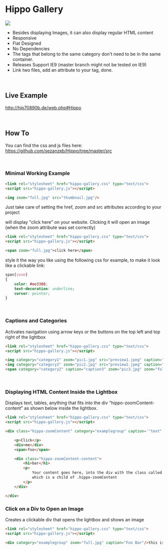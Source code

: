 # Hippo Gallery

<img src="http://vanilla-js.com/assets/button.png">

- Besides displaying Images, it can also display regular HTML content 
- Responsive
- Flat Designed
- No Dependencies
- The tags that belong to the same category don't need to be in the same container.
- Releases Support IE9 (master branch might not be tested on IE9)
- Link two files, add an attribute to your tag, done.

<br/>

## Live Example

http://hip70890b.de/web.php#Hippo

<br/>

## How To

You can find the css and js files here: https://github.com/sezanzeb/Hippo/tree/master/src

<br/>

### Minimal Working Example

```html
<link rel="stylesheet" href="hippo-gallery.css" type="text/css">
<script src="hippo-gallery.js"></script> 

<img zoom="full.jpg" src="thumbnail.jpg"/>
```
    
Just take care of setting the href, zoom and src attributes according to your project

will display "click here" on your website. Clicking it will open an image (when the zoom attribute was set correctly)

```html
<link rel="stylesheet" href="hippo-gallery.css" type="text/css">
<script src="hippo-gallery.js"></script> 

<span zoom="full.jpg">click here</span>
```

style it the way you like using the following css for example, to make it look like a clickable link:

```css
span[zoom]
{
    color: #ee3388;
    text-decoration: underline;
    cursor: pointer;
}
```

<br/>

### Captions and Categories

Activates navigation using arrow keys or the buttons on the top left and top right of the lightbox

```html
<link rel="stylesheet" href="hippo-gallery.css" type="text/css">
<script src="hippo-gallery.js"></script>

<img category="category1" zoom="pic1.jpg" src="preview1.jpeg" caption="caption1"/>
<img category="category2" zoom="pic2.jpg" src="preview2.jpeg" caption="caption2"/>
<span category="category2" caption="caption3" zoom="pic3.jpg" zoom="full.jpg">click here</span>
```

<br/>

### Displaying HTML Content Inside the Lightbox 

Displays text, tables, anything that fits into the div "hippo-zoomContent-content" as shown below inside the lightbox.

```html
<link rel="stylesheet" href="hippo-gallery.css" type="text/css">
<script src="hippo-gallery.js"></script>

<div class="hippo-zoomContent" category="examplegroup" caption='"text"'/>

    <p>Click</p>
    <div>me</div>
    <span>foo</span>

    <div class="hippo-zoomContent-content">
        <h1>bar</h1>
        <p>
            Your content goes here, into the div with the class called .hippo-zoomContent-content,
            which is a child of .hippo-zoomContent
        </p>
    </div>

</div>
```

### Click on a Div to Open an Image

Creates a clickable div that opens the lightbox and shows an image

```html
<link rel="stylesheet" href="hippo-gallery.css" type="text/css">
<script src="hippo-gallery.js"></script>

<div category="examplegroup" zoom="full.jpg" caption="Foo Bar"/>this is a div that will open an image</div>
```
